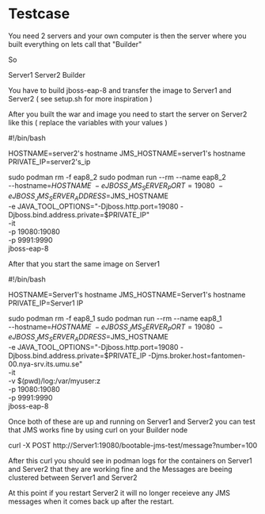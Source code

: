 # Testcase

You need 2 servers and your own computer is then the server where you built everything on lets call that "Builder"

So

Server1
Server2
Builder


You have to build jboss-eap-8 and transfer the image to Server1 and Server2 ( see setup.sh for more inspiration )

After you built the war and image you need to start the server on Server2 like this ( replace the variables with your values )


#!/bin/bash

HOSTNAME=server2's hostname 
JMS_HOSTNAME=server1's hostname 
PRIVATE_IP=server2's_ip 

sudo podman rm -f eap8_2
sudo podman run --rm --name eap8_2 \
  --hostname=$HOSTNAME \
  -e JBOSS_JMS_SERVER_PORT=19080 \
  -e JBOSS_JMS_SERVER_ADDRESS=$JMS_HOSTNAME \
  -e JAVA_TOOL_OPTIONS="-Djboss.http.port=19080 -Djboss.bind.address.private=$PRIVATE_IP" \
  -it \
  -p 19080:19080 \
  -p 9991:9990 \
  jboss-eap-8


After that you start the same image on Server1

#!/bin/bash

HOSTNAME=Server1's hostname
JMS_HOSTNAME=Server1's hostname
PRIVATE_IP=Server1 IP

sudo podman rm -f eap8_1
sudo podman run --rm --name eap8_1 \
  --hostname=$HOSTNAME \
  -e JBOSS_JMS_SERVER_PORT=19080 \
  -e JBOSS_JMS_SERVER_ADDRESS=$JMS_HOSTNAME \
  -e JAVA_TOOL_OPTIONS="-Djboss.http.port=19080 -Djboss.bind.address.private=$PRIVATE_IP -Djms.broker.host=fantomen-00.nya-srv.its.umu.se" \
  -it \
  -v $(pwd)/log:/var/myuser:z \
  -p 19080:19080 \
  -p 9991:9990 \
  jboss-eap-8

Once both of these are up and running on Server1 and Server2 you can test that JMS works fine by using curl on your Builder node 

curl -X POST  http://Server1:19080/bootable-jms-test/message?number=100

After this curl you should see in podman logs for the containers on Server1 and Server2 that they are working fine and the Messages are beeing clustered between Server1 and Server2

At this point if you restart Server2 it will no longer receieve any JMS messages when it comes back up after the restart. 


